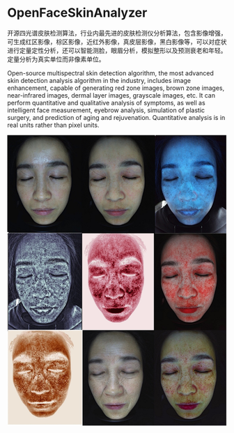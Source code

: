 # OpenFaceSkinAnalyzer
开源四光谱皮肤检测算法，行业内最先进的皮肤检测仪分析算法，包含影像增强，可生成红区影像，棕区影像，近红外影像，真皮层影像，黑白影像等，可以对症状进行定量定性分析，还可以智能测脸，眼眉分析，模拟整形以及预测衰老和年轻。定量分析为真实单位而非像素单位。


Open-source multispectral skin detection algorithm, the most advanced skin detection analysis algorithm in the industry, includes image enhancement, capable of generating red zone images, brown zone images, near-infrared images, dermal layer images, grayscale images, etc. It can perform quantitative and qualitative analysis of symptoms, as well as intelligent face measurement, eyebrow analysis, simulation of plastic surgery, and prediction of aging and rejuvenation. Quantitative analysis is in real units rather than pixel units.

![](cover.jpg)